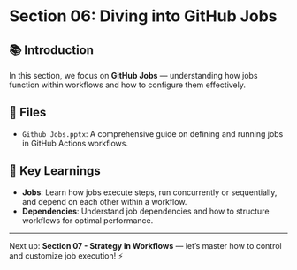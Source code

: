 # Section 06: Diving into GitHub Jobs

## 📚 Introduction

In this section, we focus on **GitHub Jobs** — understanding how jobs function within workflows and how to configure them effectively.

## 📁 Files

- `Github Jobs.pptx`: A comprehensive guide on defining and running jobs in GitHub Actions workflows.

## 🚀 Key Learnings

- **Jobs**: Learn how jobs execute steps, run concurrently or sequentially, and depend on each other within a workflow.
- **Dependencies**: Understand job dependencies and how to structure workflows for optimal performance.

---

Next up: **Section 07 - Strategy in Workflows** — let’s master how to control and customize job execution! ⚡